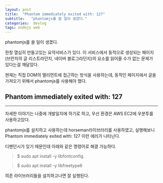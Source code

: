 ```yaml
---
layout: post
title:  "Phantom immediately exited with: 127"
subtitle:   "phantomjs를 쓸 일이 생겼다."
categories:  devlog
tags: nodejs web
---
```


phantomjs를 쓸 일이 생겼다.

한창 열심히 만들고있는 요약서비스가 있다. 이 서비스에서 동적으로 생성되는 페이지(브런치의 글 리스트라던지, 네이버 블로그라던지)의 요소를 읽어올 수가 없는 문제가 있다는걸 깨달았다.

현재는 직접 DOM의 엘리먼트에 접근하는 방식을 사용하는데, 동적인 페이지에서 글을 가져오기 위해서 phantomjs를 사용해야 했다.

## Phantom immediately exited with: 127
---

자세한 이야기는 나중에 개발일지에 하기로 하고, 우선 환경은 AWS EC2에 우분투를 사용하고있다.

phantomjs를 설치하고 사용하는데 horseman라이브러리를 사용하였고, 실행해보니 Phantom immediately exited with: 127 이런 에러가 나타난다.

디펜던시가 있기 때문인데 아래와 같은 명령어로 해결 가능하다.

> $ sudo apt install -y libfontconfig

> $ sudo apt install -y libfreetype6

의존 라이브러리들을 설치하고나면 잘 실행된다.
